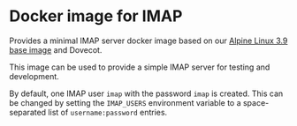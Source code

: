 Docker image for IMAP
=====================

Provides a minimal IMAP server docker image based on our [Alpine Linux 3.9 base image](https://github.com/gmitirol/alpine39) and Dovecot.

This image can be used to provide a simple IMAP server for testing and development.

By default, one IMAP user `imap` with the password `imap` is created.
This can be changed by setting the `IMAP_USERS` environment variable to a space-separated list
of `username:password` entries.
